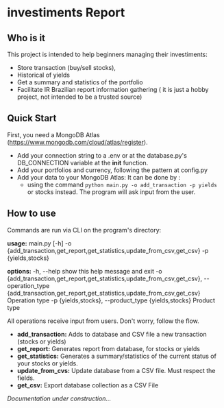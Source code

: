 # investiments Report

## Who is it
This project is intended to help beginners managing their investiments:
- Store transaction (buy/sell stocks),
- Historical of yields
- Get a summary and statistics of the portfolio
- Facilitate IR Brazilian report information gathering ( it is just a hobby project, not intended to be a trusted source)

## Quick Start
First, you need a MongoDB Atlas (https://www.mongodb.com/cloud/atlas/register).
* Add your connection string to a .env or at the database.py's DB_CONNECTION variable at the __init__ function.
* Add your portfolios and currency, following the pattern at config.py
* Add your data to your MongoDB Atlas:
It can be done by :
    * using the command ```python main.py -o add_transaction -p yields``` or stocks instead. The program will ask input from the user.

## How to use
Commands are run via CLI on the program's directory:

**usage:** main.py [-h] -o {add_transaction,get_report,get_statistics,update_from_csv,get_csv} -p {yields,stocks}



**options:**
  -h, --help            show this help message and exit
  -o {add_transaction,get_report,get_statistics,update_from_csv,get_csv}, --operation_type {add_transaction,get_report,get_statistics,update_from_csv,get_csv}
                        Operation type
  -p {yields,stocks}, --product_type {yields,stocks}
                        Product type

All operations receive input from users. Don't worry, follow the flow.

* **add_transaction:** Adds to database and CSV file a new transaction (stocks or yields)
* **get_report:** Generates report from database, for stocks or yields
* **get_statistics:** Generates a summary/statistics of the current status of your stocks or yields.
* **update_from_cvs:** Update database from a CSV file. Must respect the fields.
* **get_csv:** Export database collection as a CSV File


*Documentation under construction...*